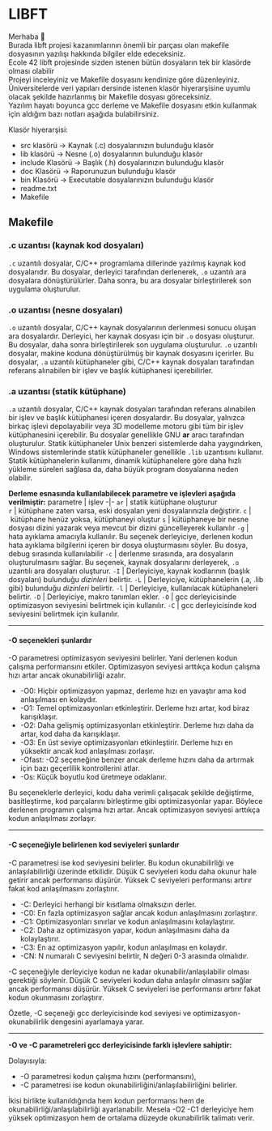 # LIBFT

Merhaba 👋  
Burada libft projesi kazanımlarının önemli bir parçası olan
makefile dosyasının yazılışı hakkında bilgiler elde edeceksiniz.  
Ecole 42 libft projesinde sizden istenen bütün dosyaların tek bir klasörde olması olabilir  
Projeyi inceleyiniz ve Makefile dosyasını kendinize göre düzenleyiniz.  
Üniversitelerde veri yapıları dersinde istenen klasör hiyerarşisine uyumlu olacak şekilde hazırlanmış bir Makefile dosyası göreceksiniz.  
Yazılım hayatı boyunca gcc derleme ve Makefile dosyasını etkin kullanmak için aldığım bazı notları aşağıda bulabilirsiniz.

Klasör hiyerarşisi:  

- src klasörü -> Kaynak (.c) dosyalarınızın bulunduğu klasör
- lib klasörü -> Nesne (.o) dosyalarının bulunduğu klasör
- include Klasörü -> Başlık (.h) dosyalarınızın bulunduğu klasör
- doc Klasörü -> Raporunuzun bulunduğu klasör
- bin Klasörü -> Executable dosyalarınızın bulunduğu klasör
- readme.txt
- Makefile

## Makefile

### .c uzantısı (kaynak kod dosyaları)

`.c` uzantılı dosyalar, C/C++ programlama dillerinde yazılmış kaynak kod dosyalarıdır. Bu dosyalar, derleyici tarafından derlenerek, `.o` uzantılı ara dosyalara dönüştürülürler. Daha sonra, bu ara dosyalar birleştirilerek son uygulama oluşturulur.

### .o uzantısı (nesne dosyaları)

`.o` uzantılı dosyalar, C/C++ kaynak dosyalarının derlenmesi sonucu oluşan ara dosyalardır. Derleyici, her kaynak dosyası için bir `.o` dosyası oluşturur. Bu dosyalar, daha sonra birleştirilerek son uygulama oluşturulur. `.o` uzantılı dosyalar, makine koduna dönüştürülmüş bir kaynak dosyasını içerirler. Bu dosyalar, `.a` uzantılı kütüphaneler gibi, C/C++ kaynak dosyaları tarafından referans alınabilen bir işlev ve başlık kütüphanesi içerebilirler.

### .a uzantısı (statik kütüphane)

`.a` uzantılı dosyalar, C/C++ kaynak dosyaları tarafından referans alınabilen bir işlev ve başlık kütüphanesi içeren dosyalardır. Bu dosyalar, yalnızca birkaç işlevi depolayabilir veya 3D modelleme motoru gibi tüm bir işlev kütüphanesini içerebilir. Bu dosyalar genellikle GNU **ar** aracı tarafından oluşturulur. Statik kütüphaneler Unix benzeri sistemlerde daha yaygındırken, Windows sistemlerinde statik kütüphaneler genellikle `.lib` uzantısını kullanır. Statik kütüphanelerin kullanımı, dinamik kütüphanelere göre daha hızlı yükleme süreleri sağlasa da, daha büyük program dosyalarına neden olabilir.

**Derleme esnasında kullanılabilecek parametre ve işlevleri aşağıda verilmiştir:**
parametre | işlev
-|-
`ar` | statik kütüphane oluşturur  
`r` | kütüphane zaten varsa, eski dosyaları yeni dosyalarınızla değiştirir.
`c` | kütüphane henüz yoksa, kütüphaneyi oluştur
`s` | kütüphaneye bir nesne dosyası dizini yazarak veya mevcut bir dizini güncelleyerek kullanılır
`-g` | hata ayıklama amacıyla kullanılır. Bu seçenek derleyiciye, derlenen kodun hata ayıklama bilgilerini içeren bir dosya oluşturmasını söyler. Bu dosya, debug sırasında kullanılabilir
`-c` | derlenme sırasında, ara dosyaların oluşturulmasını sağlar. Bu seçenek, kaynak dosyalarını derleyerek, `.o` uzantılı ara dosyaları oluşturur.
`-I` | Derleyiciye, kaynak kodlarının (başlık dosyaları) bulunduğu *dizinleri* belirtir.
`-L` | Derleyiciye, kütüphanelerin (.a, .lib gibi) bulunduğu *dizinleri* belirtir.
`-l` | Derleyiciye, kullanılacak kütüphaneleri belirtir.
`-D` |  Derleyiciye, makro tanımları ekler.
`-O` | gcc derleyicisinde optimizasyon seviyesini belirtmek için kullanılır.
`-C` | gcc derleyicisinde kod seviyesini belirtmek için kullanılır.

---

#### -O seçenekleri şunlardır

-O parametresi optimizasyon seviyesini belirler. Yani derlenen kodun çalışma performansını etkiler. Optimizasyon seviyesi arttıkça kodun çalışma hızı artar ancak okunabilirliği azalır.

- -O0: Hiçbir optimizasyon yapmaz, derleme hızı en yavaştır ama kod anlaşılması en kolaydır.
- -O1: Temel optimizasyonları etkinleştirir. Derleme hızı artar, kod biraz karışıklaşır.
- -O2: Daha gelişmiş optimizasyonları etkinleştirir. Derleme hızı daha da artar, kod daha da karışıklaşır.
- -O3: En üst seviye optimizasyonları etkinleştirir. Derleme hızı en yüksektir ancak kod anlaşılması zorlaşır.
- -Ofast: -O2 seçeneğine benzer ancak derleme hızını daha da artırmak için bazı geçerlilik kontrollerini atlar.
- -Os: Küçük boyutlu kod üretmeye odaklanır.

Bu seçeneklerle derleyici, kodu daha verimli çalışacak şekilde değiştirme, basitleştirme, kod parçalarını birleştirme gibi optimizasyonlar yapar. Böylece derlenen programın çalışma hızı artar. Ancak optimizasyon seviyesi arttıkça kodun anlaşılması zorlaşır.

---

#### -C seçeneğiyle belirlenen kod seviyeleri şunlardır

-C parametresi ise kod seviyesini belirler. Bu kodun okunabilirliği ve anlaşılabilirliği üzerinde etkilidir. Düşük C seviyeleri kodu daha okunur hale getirir ancak performansı düşürür. Yüksek C seviyeleri performansı artırır fakat kod anlaşılmasını zorlaştırır.

- -C: Derleyici herhangi bir kısıtlama olmaksızın derler.
- -C0: En fazla optimizasyon sağlar ancak kodun anlaşılmasını zorlaştırır.
- -C1: Optimizasyonları sınırlar ve kodun anlaşılmasını kolaylaştırır.
- -C2: Daha az optimizasyon yapar, kodun anlaşılmasını daha da kolaylaştırır.
- -C3: En az optimizasyon yapılır, kodun anlaşılması en kolaydır.
- -CN: N numaralı C seviyesini belirtir, N değeri 0-3 arasında olmalıdır.

-C seçeneğiyle derleyiciye kodun ne kadar okunabilir/anlaşılabilir olması gerektiği söylenir. Düşük C seviyeleri kodun daha anlaşılır olmasını sağlar ancak performansı düşürür. Yüksek C seviyeleri ise performansı artırır fakat kodun okunmasını zorlaştırır.

Özetle, -C seçeneği gcc derleyicisinde kod seviyesi ve optimizasyon-okunabilirlik dengesini ayarlamaya yarar.

---

**-O ve -C parametreleri gcc derleyicisinde farklı işlevlere sahiptir:**

Dolayısıyla:

- -O parametresi kodun çalışma hızını (performansını),
- -C parametresi ise kodun okunabilirliğini/anlaşılabilirliğini belirler.

İkisi birlikte kullanıldığında hem kodun performansı hem de okunabilirliği/anlaşılabilirliği ayarlanabilir. Mesela -O2 -C1 derleyiciye hem yüksek optimizasyon hem de ortalama düzeyde okunabilirlik talimatı verir.
